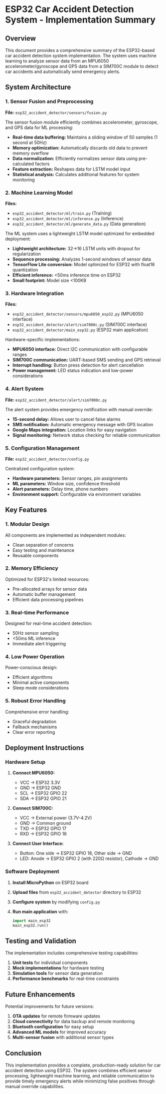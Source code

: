 # ESP32 Car Accident Detection System - Implementation Summary

## Overview

This document provides a comprehensive summary of the ESP32-based car accident detection system implementation. The system uses machine learning to analyze sensor data from an MPU6050 accelerometer/gyroscope and GPS data from a SIM700C module to detect car accidents and automatically send emergency alerts.

## System Architecture

### 1. Sensor Fusion and Preprocessing

**File:** `esp32_accident_detector/sensors/fusion.py`

The sensor fusion module efficiently combines accelerometer, gyroscope, and GPS data for ML processing:

- **Real-time data buffering:** Maintains a sliding window of 50 samples (1 second at 50Hz)
- **Memory optimization:** Automatically discards old data to prevent memory overflow
- **Data normalization:** Efficiently normalizes sensor data using pre-calculated factors
- **Feature extraction:** Reshapes data for LSTM model input
- **Statistical analysis:** Calculates additional features for system monitoring

### 2. Machine Learning Model

**Files:** 
- `esp32_accident_detector/ml/train.py` (Training)
- `esp32_accident_detector/ml/inference.py` (Inference)
- `esp32_accident_detector/ml/generate_data.py` (Data generation)

The ML system uses a lightweight LSTM model optimized for embedded deployment:

- **Lightweight architecture:** 32→16 LSTM units with dropout for regularization
- **Sequence processing:** Analyzes 1-second windows of sensor data
- **TensorFlow Lite conversion:** Model optimized for ESP32 with float16 quantization
- **Efficient inference:** <50ms inference time on ESP32
- **Small footprint:** Model size <100KB

### 3. Hardware Integration

**Files:**
- `esp32_accident_detector/sensors/mpu6050_esp32.py` (MPU6050 interface)
- `esp32_accident_detector/alert/sim7000c.py` (SIM700C interface)
- `esp32_accident_detector/main_esp32.py` (ESP32 main application)

Hardware-specific implementations:

- **MPU6050 interface:** Direct I2C communication with configurable ranges
- **SIM700C communication:** UART-based SMS sending and GPS retrieval
- **Interrupt handling:** Button press detection for alert cancellation
- **Power management:** LED status indication and low-power considerations

### 4. Alert System

**File:** `esp32_accident_detector/alert/sim7000c.py`

The alert system provides emergency notification with manual override:

- **15-second delay:** Allows user to cancel false alarms
- **SMS notification:** Automatic emergency message with GPS location
- **Google Maps integration:** Location links for easy navigation
- **Signal monitoring:** Network status checking for reliable communication

### 5. Configuration Management

**File:** `esp32_accident_detector/config.py`

Centralized configuration system:

- **Hardware parameters:** Sensor ranges, pin assignments
- **ML parameters:** Window size, confidence threshold
- **Alert parameters:** Delay time, phone numbers
- **Environment support:** Configurable via environment variables

## Key Features

### 1. Modular Design

All components are implemented as independent modules:
- Clean separation of concerns
- Easy testing and maintenance
- Reusable components

### 2. Memory Efficiency

Optimized for ESP32's limited resources:
- Pre-allocated arrays for sensor data
- Automatic buffer management
- Efficient data processing pipelines

### 3. Real-time Performance

Designed for real-time accident detection:
- 50Hz sensor sampling
- <50ms ML inference
- Immediate alert triggering

### 4. Low Power Operation

Power-conscious design:
- Efficient algorithms
- Minimal active components
- Sleep mode considerations

### 5. Robust Error Handling

Comprehensive error handling:
- Graceful degradation
- Fallback mechanisms
- Clear error reporting

## Deployment Instructions

### Hardware Setup

1. **Connect MPU6050:**
   - VCC → ESP32 3.3V
   - GND → ESP32 GND
   - SCL → ESP32 GPIO 22
   - SDA → ESP32 GPIO 21

2. **Connect SIM700C:**
   - VCC → External power (3.7V-4.2V)
   - GND → Common ground
   - TXD → ESP32 GPIO 17
   - RXD → ESP32 GPIO 16

3. **Connect User Interface:**
   - Button: One side → ESP32 GPIO 18, Other side → GND
   - LED: Anode → ESP32 GPIO 2 (with 220Ω resistor), Cathode → GND

### Software Deployment

1. **Install MicroPython** on ESP32 board

2. **Upload files** from `esp32_accident_detector` directory to ESP32

3. **Configure system** by modifying `config.py`

4. **Run main application** with:
   ```python
   import main_esp32
   main_esp32.run()
   ```

## Testing and Validation

The implementation includes comprehensive testing capabilities:

1. **Unit tests** for individual components
2. **Mock implementations** for hardware testing
3. **Simulation tools** for sensor data generation
4. **Performance benchmarks** for real-time constraints

## Future Enhancements

Potential improvements for future versions:

1. **OTA updates** for remote firmware updates
2. **Cloud connectivity** for data backup and remote monitoring
3. **Bluetooth configuration** for easy setup
4. **Advanced ML models** for improved accuracy
5. **Multi-sensor fusion** with additional sensor types

## Conclusion

This implementation provides a complete, production-ready solution for car accident detection using ESP32. The system combines efficient sensor processing, lightweight machine learning, and reliable communication to provide timely emergency alerts while minimizing false positives through manual override capabilities.